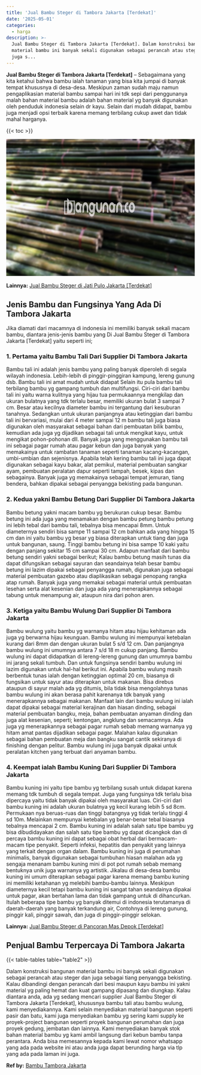 ```yaml
---
title: 'Jual Bambu Steger di Tambora Jakarta [Terdekat]'
date: '2025-05-01'
categories:
  - harga
description: >-
  Jual Bambu Steger di Tambora Jakarta [Terdekat]. Dalam konstruksi bangunan
  material bambu ini banyak sekali digunakan sebagai perancah atau steger dan
  juga s...
---
```


**Jual Bambu Steger di Tambora Jakarta \[Terdekat\]** – Sebagaimana yang kita ketahui bahwa bambu ialah tanaman yang bisa kita jumpai di banyak tempat khususnya di desa-desa. Meskipun zaman sudah maju namun pengaplikasian material bambu sampai hari ini tdk sepi dari penggunanya malah bahan material bambu adalah bahan material yg banyak digunakan oleh penduduk indonesia selain dr kayu. Selain dari mudah didapat, bambu juga menjadi opsi terbaik karena memang terbilang cukup awet dan tidak mahal harganya.

{{< toc >}}

![Jual Bambu Steger di Tambora Jakarta [Terdekat]](/images/jual-bambu-tali-12.png)

**Lainnya:** [Jual Bambu Steger di Jati Pulo Jakarta \[Terdekat\]](https://bambu.bangunan.co/jual-bambu-steger-di-jati-pulo-jakarta-terdekat/)

## Jenis Bambu dan Fungsinya Yang Ada Di Tambora Jakarta

Jika diamati dari macamnya di indonesia ini memiliki banyak sekali macam bambu, diantara jenis-jenis bambu yang Di Jual Bambu Steger di Tambora Jakarta \[Terdekat\] yaitu seperti ini;

### 1\. Pertama yaitu Bambu Tali Dari Supplier Di Tambora Jakarta

Bambu tali ini adalah jenis bambu yang paling banyak diperoleh di segala wilayah indonesia. Lebih-lebih di pinggir-pinggiran kampung, lereng gunung dsb. Bambu tali ini amat mudah untuk didapat Selain itu pula bambu tali terbilang bambu yg gampang tumbuh dan multifungsi. Ciri-ciri dari bambu tali ini yaitu warna kulitnya yang hijau tua permukaannya mengkilap dan ukuran bulatnya yang tdk terlalu besar, memiliki ukuran bulat 3 sampai 7 cm. Besar atau kecilnya diameter bambu ini tergantung dari kesuburan tanahnya. Sedangkan untuk ukuran panjangnya atau ketinggian dari bambu tali ini bervariasi, mulai dari 4 meter sampai 12 m bambu tali juga biasa digunakan oleh masyarakat sebagai bahan dari pembuatan bilik bambu, kemudian ada juga yg dijadikan sebagai tali untuk mengikat kayu, untuk mengikat pohon-pohonan dll. Banyak juga yang menggunakan bambu tali ini sebagai pagar rumah atau pagar kebun dan juga banyak yang memakainya untuk rambatan tanaman seperti tanaman kacang-kacangan, umbi-umbian dan sejenisnya. Apabila telah kering bambu tali ini juga dapat digunakan sebagai kayu bakar, alat pemikul, material pembuatan sangkar ayam, pembuatan peralatan dapur seperti tampah, besek, kipas dan sebagainya. Banyak juga yg memakainya sebagai tempat jemuran, tiang bendera, bahkan dipakai sebagai penyangga bekisting pada bangunan.

### 2\. Kedua yakni Bambu Betung Dari Supplier Di Tambora Jakarta

Bambu betung yakni macam bambu yg berukuran cukup besar. Bambu betung ini ada juga yang menamakan dengan bambu petung bambu petung ini lebih tebal dari bambu tali, tebalnya bisa mencapai 8mm. Untuk diameternya sendiri bisa sampe 11 sampai 12 cm bahkan ada yang hingga 15 cm dan ini yaitu bambu yg besar yg biasa diterapkan untuk tiang dan juga untuk bangunan, saung. Tinggi bambu betung ini bisa sampe 10 kaki yaitu dengan panjang sekitar 15 cm sampai 30 cm. Adapun manfaat dari bambu betung sendiri yakni sebagai berikut; Kalau bambu betung masih tunas dia dapat difungsikan sebagai sayuran dan seandainya telah besar bambu betung ini lazim dipakai sebagai penyangga rumah, digunakan juga sebagai material pembuatan gazebo atau diaplikasikan sebagai penopang rangka atap rumah. Banyak juga yang memakai sebagai material untuk pembuatan lesehan serta alat kesenian dan juga ada yang menerapkannya sebagai tabung untuk menampung air, ataupun nira dari pohon aren.

### 3\. Ketiga yaitu Bambu Wulung Dari Supplier Di Tambora Jakarta

Bambu wulung yaitu bambu yg warnanya hitam atau hijau kehitaman ada juga yg berwarna hijau keunguan. Bambu wulung ini mempunyai ketebalan kurang dari 8mm dan dengan ukuran bulat 5 s/d 12 cm. Dan panjangnya bambu wulung ini umumnya antara 7 s/d 18 m cukup panjang. Bambu wulung ini dapat didapatkan di lereng-lereng gunung dan umumnya bambu ini jarang sekali tumbuh. Dan untuk fungsinya sendiri bambu wulung ini lazim digunakan untuk hal-hal berikut ini. Apabila bambu wulung masih berbentuk tunas ialah dengan ketinggian optimal 20 cm, biasanya di fungsikan untuk sayur atau diterapkan untuk makanan. Bisa direbus ataupun di sayur malah ada yg ditumis, bila tidak bisa mengolahnya tunas bambu wulung ini akan berasa pahit karenanya tdk banyak yang menerapkannya sebagai makanan. Manfaat lain dari bambu wulung ini ialah dapat dipakai sebagai material kerajinan dan hiasan dinding, sebagai material pembuatan bangku, meja, bahan pembuatan anyaman dinding dan juga alat kesenian, seperti; kentongan, angklung dan semacamnya. Ada juga yg menerapkannya sebagai pagar rumah sebab memang warnanya yg hitam amat pantas dijadikan sebagai pagar. Malahan kalau digunakan sebagai bahan pembuatan meja dan bangku sangat cantik sekiranya di finishing dengan pelitur. Bambu wulung ini juga banyak dipakai untuk peralatan kitchen yang terbuat dari anyaman bambu.

### 4\. Keempat ialah Bambu Kuning Dari Supplier Di Tambora Jakarta

Bambu kuning ini yaitu tipe bambu yg terbilang susah untuk didapat karena memang tdk tumbuh di segala tempat. Juga yang fungsinya tdk terlalu bisa dipercaya yaitu tidak banyak dipakai oleh masyarakat luas. Ciri-ciri dari bambu kuning ini adalah ukuran bulatnya yg kecil kurang lebih 5 sd 8cm. Permukaan nya beruas-ruas dan tinggi batangnya yg tidak terlalu tinggi 4 sd 10m. Melainkan mempunyai ketebalan yg benar-benar tebal biasanya tebalnya mencapai 2 cm. Bambu kuning ini adalah salah satu tipe bambu yg bisa dibudidayakan dan salah satu tipe bambu yg dapat dicangkok dan di percaya bambu kuning ini dapat sebagai obat herbal dari bermacam-macam tipe penyakit. Seperti infeksi, hepatitis dan penyakit yang lainnya yang terkait dengan organ dalam. Bambu kuning ini juga di perumahan minimalis, banyak digunakan sebagai tumbuhan hiasan malahan ada yg sengaja menanam bambu kuning mini di pot pot rumah sebab memang bentuknya unik juga warnanya yg artistik. Jikalau di desa-desa bambu kuning ini umum diterapkan sebagai pagar karena memang bambu kuning ini memiliki ketahanan yg melebihi bambu-bambu lainnya. Meskipun diameternya kecil tetapi bambu kuning ini sangat tahan seandainya dipakai untuk pagar, akan bertahan lama dan tidak gampang untuk di dihancurkan. Itulah beberapa tipe bambu yg banyak ditemui di indonesia terutamanya di daerah-daerah yang banyak terkandung air, Contohnya di lereng gunung, pinggir kali, pinggir sawah, dan juga di pinggir-pinggir selokan.

**Lainnya:** [Jual Bambu Steger di Pancoran Mas Depok \[Terdekat\]](https://bambu.bangunan.co/jual-bambu-steger-di-pancoran-mas-depok-terdekat/)

## Penjual Bambu Terpercaya Di Tambora Jakarta

{{< table-tables table="table2" >}}

Dalam konstruksi bangunan material bambu ini banyak sekali digunakan sebagai perancah atau steger dan juga sebagai tiang penyangga bekisting. Kalau dibandingi dengan perancah dari besi maupun kayu bambu ini yakni material yg paling hemat dan kuat gampang dipasang dan diungkap. Kalau diantara anda, ada yg sedang mencari supplier Jual Bambu Steger di Tambora Jakarta \[Terdekat\], khususnya bambu tali atau bambu wulung, kami menyediakannya. Kami selain menyediakan material bangunan seperti pasir dan batu, kami juga menyediakan bambu yg sering kami supply ke proyek-project bangunan seperti proyek bangunan perumahan dan juga proyek gedung, jembatan dan lainnya. Kami menyediakan banyak stok bahan material bambu yg kami ambil langsung dari kebun bambu tanpa perantara. Anda bisa memesannya kepada kami lewat nomor whatsapp yang ada pada website ini atau anda juga dapat berunding harga via tlp yang ada pada laman ini juga.

**Ref by:** [Bambu Tambora Jakarta](https://id.wikipedia.org/wiki/Bambu)
